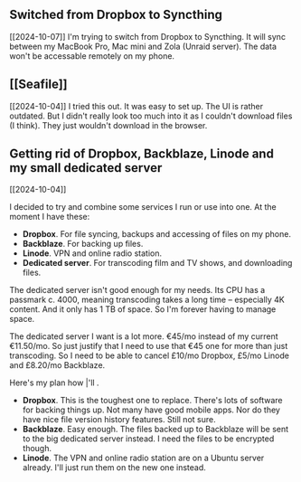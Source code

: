 
## Switched from Dropbox to Syncthing
[[2024-10-07]]
I'm trying to switch from Dropbox to Syncthing. It will sync between my MacBook Pro, Mac mini and Zola (Unraid server). The data won't be accessable remotely on my phone.

## [[Seafile]]
[[2024-10-04]]
I tried this out. It was easy to set up. The UI is rather outdated. But I didn't really look too much into it as I couldn't download files (I think). They just wouldn't download in the browser.

## Getting rid of Dropbox, Backblaze, Linode and my small dedicated server
[[2024-10-04]]

I decided to try and combine some services I run or use into one. At the moment I have these:
- **Dropbox**. For file syncing, backups and accessing of files on my phone.
- **Backblaze**. For backing up files.
- **Linode**. VPN and online radio station.
- **Dedicated server**. For transcoding film and TV shows, and downloading files.

The dedicated server isn't good enough for my needs. Its CPU has a passmark c. 4000, meaning transcoding takes a long time – especially 4K content. And it only has 1 TB of space. So I'm forever having to manage space.

The dedicated server I want is a lot more. €45/mo instead of my current €11.50/mo. So just justify that I need to use that €45 one for more than just transcoding. So I need to be able to cancel £10/mo Dropbox, £5/mo Linode and £8.20/mo Backblaze.

Here's my plan how |'ll .
- **Dropbox**. This is the toughest one to replace. There's lots of software for backing things up. Not many have good mobile apps. Nor do they have nice file version history features. Still not sure.
- **Backblaze**. Easy enough. The files backed up to Backblaze will be sent to the big dedicated server instead. I need the files to be encrypted though.
- **Linode**. The VPN and online radio station are on a Ubuntu server already. I'll just run them on the new one instead.


